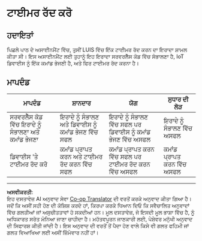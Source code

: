 <!--
CO_OP_TRANSLATOR_METADATA:
{
  "original_hash": "da5d9360fe02fdcc1e91a725016c846d",
  "translation_date": "2025-08-27T13:50:38+00:00",
  "source_file": "6-consumer/lessons/3-spoken-feedback/assignment.md",
  "language_code": "pa"
}
-->
# ਟਾਈਮਰ ਰੱਦ ਕਰੋ

## ਹਦਾਇਤਾਂ

ਪਿਛਲੇ ਪਾਠ ਦੇ ਅਸਾਈਨਮੈਂਟ ਵਿੱਚ, ਤੁਸੀਂ LUIS ਵਿੱਚ ਇੱਕ ਟਾਈਮਰ ਰੱਦ ਕਰਨ ਦਾ ਇਰਾਦਾ ਸ਼ਾਮਲ ਕੀਤਾ ਸੀ। ਇਸ ਅਸਾਈਨਮੈਂਟ ਲਈ ਤੁਹਾਨੂੰ ਇਹ ਇਰਾਦਾ ਸਰਵਰਲੈੱਸ ਕੋਡ ਵਿੱਚ ਸੰਭਾਲਣਾ ਹੈ, IoT ਡਿਵਾਈਸ ਨੂੰ ਇੱਕ ਕਮਾਂਡ ਭੇਜਣੀ ਹੈ, ਅਤੇ ਫਿਰ ਟਾਈਮਰ ਰੱਦ ਕਰਨਾ ਹੈ।

## ਮਾਪਦੰਡ

| ਮਾਪਦੰਡ | ਸ਼ਾਨਦਾਰ | ਯੋਗ | ਸੁਧਾਰ ਦੀ ਲੋੜ |
| -------- | --------- | -------- | ----------------- |
| ਸਰਵਰਲੈੱਸ ਕੋਡ ਵਿੱਚ ਇਰਾਦੇ ਨੂੰ ਸੰਭਾਲਣਾ ਅਤੇ ਕਮਾਂਡ ਭੇਜਣਾ | ਇਰਾਦੇ ਨੂੰ ਸੰਭਾਲਣ ਅਤੇ ਡਿਵਾਈਸ ਨੂੰ ਕਮਾਂਡ ਭੇਜਣ ਵਿੱਚ ਸਫਲ | ਇਰਾਦੇ ਨੂੰ ਸੰਭਾਲਣ ਵਿੱਚ ਸਫਲ ਪਰ ਡਿਵਾਈਸ ਨੂੰ ਕਮਾਂਡ ਭੇਜਣ ਵਿੱਚ ਅਸਫਲ | ਇਰਾਦੇ ਨੂੰ ਸੰਭਾਲਣ ਵਿੱਚ ਅਸਫਲ |
| ਡਿਵਾਈਸ 'ਤੇ ਟਾਈਮਰ ਰੱਦ ਕਰੋ | ਕਮਾਂਡ ਪ੍ਰਾਪਤ ਕਰਨ ਅਤੇ ਟਾਈਮਰ ਰੱਦ ਕਰਨ ਵਿੱਚ ਸਫਲ | ਕਮਾਂਡ ਪ੍ਰਾਪਤ ਕਰਨ ਵਿੱਚ ਸਫਲ ਪਰ ਟਾਈਮਰ ਰੱਦ ਕਰਨ ਵਿੱਚ ਅਸਫਲ | ਕਮਾਂਡ ਪ੍ਰਾਪਤ ਕਰਨ ਵਿੱਚ ਅਸਫਲ |

---

**ਅਸਵੀਕਰਤੀ**:  
ਇਹ ਦਸਤਾਵੇਜ਼ AI ਅਨੁਵਾਦ ਸੇਵਾ [Co-op Translator](https://github.com/Azure/co-op-translator) ਦੀ ਵਰਤੋਂ ਕਰਕੇ ਅਨੁਵਾਦ ਕੀਤਾ ਗਿਆ ਹੈ। ਜਦੋਂ ਕਿ ਅਸੀਂ ਸਹੀ ਹੋਣ ਦੀ ਕੋਸ਼ਿਸ਼ ਕਰਦੇ ਹਾਂ, ਕਿਰਪਾ ਕਰਕੇ ਧਿਆਨ ਦਿਓ ਕਿ ਸਵੈਚਾਲਿਤ ਅਨੁਵਾਦਾਂ ਵਿੱਚ ਗਲਤੀਆਂ ਜਾਂ ਅਸੁਚੀਤਤਾਵਾਂ ਹੋ ਸਕਦੀਆਂ ਹਨ। ਮੂਲ ਦਸਤਾਵੇਜ਼, ਜੋ ਇਸਦੀ ਮੂਲ ਭਾਸ਼ਾ ਵਿੱਚ ਹੈ, ਨੂੰ ਅਧਿਕਾਰਤ ਸਰੋਤ ਮੰਨਿਆ ਜਾਣਾ ਚਾਹੀਦਾ ਹੈ। ਮਹੱਤਵਪੂਰਨ ਜਾਣਕਾਰੀ ਲਈ, ਪੇਸ਼ੇਵਰ ਮਨੁੱਖੀ ਅਨੁਵਾਦ ਦੀ ਸਿਫਾਰਸ਼ ਕੀਤੀ ਜਾਂਦੀ ਹੈ। ਇਸ ਅਨੁਵਾਦ ਦੀ ਵਰਤੋਂ ਤੋਂ ਪੈਦਾ ਹੋਣ ਵਾਲੇ ਕਿਸੇ ਵੀ ਗਲਤ ਫਹਿਮੀ ਜਾਂ ਗਲਤ ਵਿਆਖਿਆ ਲਈ ਅਸੀਂ ਜ਼ਿੰਮੇਵਾਰ ਨਹੀਂ ਹਾਂ।